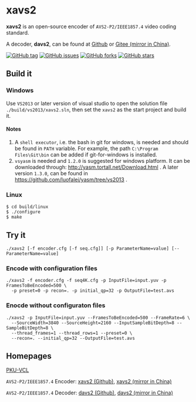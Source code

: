 # xavs2

**xavs2** is an open-source encoder of `AVS2-P2/IEEE1857.4` video coding standard.

A decoder, **davs2**, can be found at [Github][4] or  [Gitee (mirror in China)][5].

[![GitHub tag](https://img.shields.io/github/tag/pkuvcl/xavs2.svg?style=plastic)]()
[![GitHub issues](https://img.shields.io/github/issues/pkuvcl/xavs2.svg)](https://github.com/pkuvcl/xavs2/issues)
[![GitHub forks](https://img.shields.io/github/forks/pkuvcl/xavs2.svg)](https://github.com/pkuvcl/xavs2/network)
[![GitHub stars](https://img.shields.io/github/stars/pkuvcl/xavs2.svg)](https://github.com/pkuvcl/xavs2/stargazers)

## Build it
### Windows
Use `VS2013` or later version of visual studio to open the solution file `./build/vs2013/xavs2.sln`,
then set the `xavs2` as the start project and build it.

#### Notes
1. A `shell executor`, i.e. the bash in git for windows, is needed and should be found in `PATH` variable.
 For example, the path `C:\Program Files\Git\bin` can be added if git-for-windows is installed.
2. `vsyasm` is needed and `1.2.0` is suggested for windows platform. It can be downloaded through: http://yasm.tortall.net/Download.html .
 A later version `1.3.0`, can be found in https://github.com/luofalei/yasm/tree/vs2013 .

### Linux
```
$ cd build/linux
$ ./configure
$ make
```

## Try it
```
./xavs2 [-f encoder.cfg [-f seq.cfg]] [-p ParameterName=value] [--ParameterName=value]
```

### Encode with configuration files
```
./xavs2 -f encoder.cfg -f seq4K.cfg -p InputFile=input.yuv -p FramesToBeEncoded=500 \
  -p preset=0 -p recon=. -p initial_qp=32 -p OutputFile=test.avs
```

### Enocde without configuraton files
```
./xavs2 -p InputFile=input.yuv --FramesToBeEncoded=500 --FrameRate=6 \
  --SourceWidth=3840 --SourceHeight=2160 --InputSampleBitDepth=8 --SampleBitDepth=8 \
  --thread_frames=1 --thread_rows=1 --preset=0 \
  --recon=. --initial_qp=32 --OutputFile=test.avs
```

## Homepages

[PKU-VCL][1]

`AVS2-P2/IEEE1857.4` Encoder: [xavs2 (Github)][2], [xavs2 (mirror in China)][3]

`AVS2-P2/IEEE1857.4` Decoder: [davs2 (Github)][4], [davs2 (mirror in China)][5]

  [1]: http://vcl.idm.pku.edu.cn/ "PKU-VCL"
  [2]: https://github.com/pkuvcl/xavs2 "xavs2 github repository"
  [3]: https://gitee.com/pkuvcl/xavs2 "xavs2 gitee repository"
  [4]: https://github.com/pkuvcl/davs2 "davs2 decoder@github"
  [5]: https://gitee.com/pkuvcl/davs2 "davs2 decoder@gitee"
